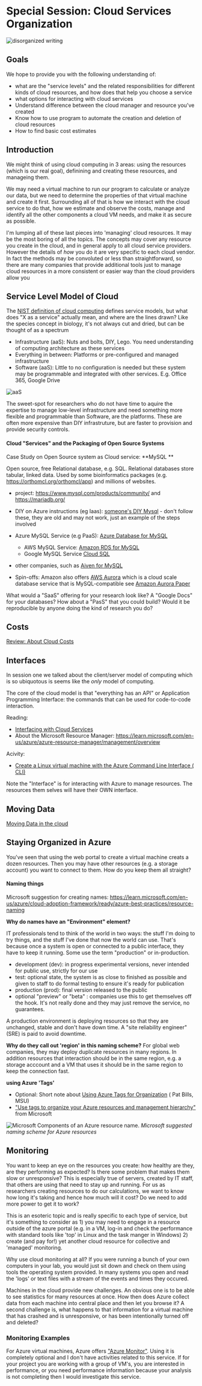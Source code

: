 #  Special Session: Cloud Services Organization

![disorganized writing](http://www.itrw.net/wp-content/uploads/2016/06/server_spaghetti_1.jpg)

## Goals

We hope to provide you with the following understanding of: 

 - what are the "service levels" and the related responsibilities for different kinds of cloud resources, and how does that help you choose a service
 - what options for interacting with cloud services
 - Understand difference between the cloud manager and resource you've created
 - Know how to use program to automate the creation and deletion of cloud resources 
 - How to find basic cost estimates

## Introduction

We might think of using cloud computing in 3 areas: using the resources (which is our real goal), definining and creating these resources, and manageing them.  

We may need a virtual machine to run our program to calculate or analyze our data, but we need to determine the properties of that virtual machine and create it first.  Surrounding all of that is how we interact with the cloud service to do that, how we estimate and observe the costs, manage and identify all the other components a cloud VM needs, and  make it as secure as possible.   

I'm lumping all of these last pieces into 'managing' cloud resources.  It may be the most boring of all the topics.   The concepts may cover any resource you create in the cloud, and in general apply to all cloud service providers.  However the details of _how_ you do it are very specific to each cloud vendor.   In fact the methods may be convoluted or less than straightforward, so there are many companies that provide additional tools just to manage cloud resources in a more consistent or easier way than the cloud providers allow you


## Service Level Model of Cloud

The [NIST definition of cloud computing](https://nvlpubs.nist.gov/nistpubs/Legacy/SP/nistspecialpublication800-145.pdf) defines service models, but what does "X as a service" actually mean, and where are the lines drawn?   Like the species concept in biology, it's not always cut and dried, but can be thought of as a spectrum

* Infrastructure (aaS):  Nuts and bolts, DIY, Lego.  You need understanding of computing architecture as these services 
* Everything in between:  Platforms or pre-configured and managed infrastructure
* Software (aaS): Little to no configuration is needed but these system may be programmable and integrated with other services.  E.g. Office 365, Google Drive

![aaS](https://cloudtweaks.com/wp-content/uploads/2014/07/cloud-stack-images.png)

The sweet-spot for researchers who do not have time to aquire the expertise to manage low-level infrastructure and need something more flexible and programmable than Software, are the platforms.  These are often more expensive than DIY infrastruture, but are faster to provision and provide security controls. 

#### Cloud "Services" and the Packaging of Open Source Systems

Case Study on Open Source system as Cloud service: **MySQL **

Open source, free Relational database, e.g. SQL. Relational databases store tabular, linked data.   Used by some bioinformatics packages (e.g. https://orthomcl.org/orthomcl/app) and millions of websites. 

  * project: https://www.mysql.com/products/community/ and  https://mariadb.org/
  * DIY on Azure instructions (eg Iaas): [someone's DIY Mysql](https://github.com/Huachao/azure-content/blob/master/articles/virtual-machines/virtual-machines-linux-install-mysql.md) - don't follow these, they are old and may not work, just an example of the steps involved
  * Azure MySQL Service (e.g PaaS): [Azure Database for MySQL](https://azure.microsoft.com/en-us/services/mysql/) 
     * AWS MySQL Service: [Amazon RDS for MySQL](https://aws.amazon.com/rds/mysql/)
     * Google MySQL Service [Cloud SQL](https://cloud.google.com/sql/) 
  * other companies, such as [Aiven for MySQL](https://aiven.io/mysql)

  * Spin-offs: Amazon also offers [AWS Aurora](https://docs.aws.amazon.com/AmazonRDS/latest/AuroraUserGuide/CHAP_AuroraOverview.html)  which is a cloud scale database service that is MySQL-compatible see [Amazon Aurora Paper](https://dl.acm.org/doi/10.1145/3035918.3056101) 

What would a "SaaS" offering for your research look like?  A "Google Docs" for your databases?  How about a "PasS" that you could build?   Would it be reproducible by anyone doing the kind of research you do? 


## Costs

[Review: About Cloud Costs](costs/azure_cloud_cost_basics.md)

## Interfaces 

In session one we talked about the client/server model of computing which is so ubiquotous is seems like the _only_ model of computing.  

The core of the cloud model is that "everything has an API" or Application Programming Interface:  the commands that can be used for code-to-code interaction. 

Reading:  

- [Interfacing with Cloud Services](intro_to_cloud_interfaces.md)
- About the Microsoft Resource Manager: https://learn.microsoft.com/en-us/azure/azure-resource-manager/management/overview

Acivity: 

- [Create a Linux virtual machine with the Azure Command Line Interface ( CLI) ](exercise_vm_via_cli.md)

Note the "Interface" is for interacting with Azure to manage resources.  The resources them selves will have their OWN interface.   


## Moving Data

[Moving Data in the cloud](moving_data/index.md)

## Staying Organized in Azure

You've seen that using the web portal to create a virtual machine creats a dozen resources.   Then you may have other resources (e.g. a storage account) you want to connect to them.  How do you keep them all straight?  

#### Naming things

Microsoft suggestion for creating names: https://learn.microsoft.com/en-us/azure/cloud-adoption-framework/ready/azure-best-practices/resource-naming

**Why do names have an "Environment" element?**

IT professionals tend to think of the world in two ways:  the stuff I'm doing to try things, and the stuff I've done that now the world can use.  That's because once a system is open or connected to a public interface, they have to keep it running.   Some use the term "production" or in-production. 

- development (dev):  in progress experimental versions, never intended for public use, strictly for our use
- test:  optional state, the system is as close to finished as possible and given to staff to do formal testing to ensure it's ready for publication
- production (prod): final version released to the public
- optional "preview" or "beta" : companies use this to get themselves off the hook.   It's not really done and they may just remove the service, no guarantees.  

A production environment is deploying resources so that they are unchanged, stable and don't have down time.  A "site reliability engineer" (SRE) is paid to avoid downtime.  


**Why do they call out 'region' in this naming scheme?**  For global web companies, they may deploy duplicate resources in many regions.    In addition resources that interaction should be in the same region, e.g. a storage acccount and a VM that uses it should be in the same region to keep the connection fast.  

**using Azure 'Tags'**

- Optional: Short note about [Using Azure Tags for Organization](azure_tags.md) ( Pat Bills, MSU)
- ["Use tags to organize your Azure resources and management hierarchy"](https://learn.microsoft.com/en-us/azure/azure-resource-manager/management/tag-resources?tabs=json) from Microsoft

![Microsoft Components of an Azure resource name.](https://learn.microsoft.com/en-us/azure/cloud-adoption-framework/ready/azure-best-practices/resource-naming)
*Microsoft suggested naming scheme for Azure resources*


## Monitoring

You want to keep an eye on the resources you create: how healthy are they, are they performing as expected?  Is there some problem that makes them slow or unresponsive?  This is especially true of servers, created by IT staff, that others are using that need to stay up and running.    For us as researchers creating resources to do our calculations, we want to know how long it's taking and hence how much will it cost?  Do we need to add more power to get it to work?   

This is an esoteric topic and is really specific to each type of service, but it's something to consider as 1) you may need to engage in a resource outside of the azure portal (e.g. in a VM, log-in and check the performance with standard tools like 'top' in Linux and the task manger in Windows) 2) create (and pay for!) yet another cloud resource for collective and 'managed' monitoring.     

Why use cloud monitoring at all?  If you were running a bunch of your own computers in your lab, you would just sit down and check on them using tools the operating system provided.  In many systems you open and read the 'logs' or text files with a stream of the events and times they occured.  

Machines in the cloud provide new challenges.  An obvious one is to be able to see statistics for many resources at once.   How then does Azure collect data from each machine into central place and then let you browse it?    A second challenge is, what happens to that information for a virtual machine that has crashed and is unresponsive, or has been intentionally turned off and deleted?   

### Monitoring Examples

For Azure virtual machines, Azure offers ["Azure Monitor"](https://learn.microsoft.com/en-us/azure/azure-monitor/vm/monitor-virtual-machine).   Using it is completely optional and I don't have activities related to this service.   If for your project you are working with a group of VM's, you are interested in performance, or you need performance information because your analysis is not completing then I would investigate this service. 

  


